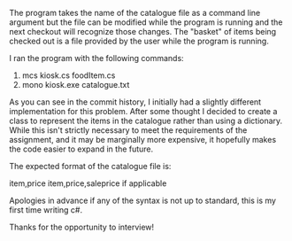 The program takes the name of the catalogue file as a command line argument but the file can be modified while the program is running and the next checkout will recognize those changes. The "basket" of items being checked out is a file provided by the user while the program is running. 

I ran the program with the following commands:

1. mcs kiosk.cs foodItem.cs 
2. mono kiosk.exe catalogue.txt

As you can see in the commit history, I initially had a slightly different implementation for this problem. After some thought I decided to create a class to represent the items in the catalogue rather than using a dictionary. While this isn't strictly necessary to meet the requirements of the assignment, and it may be marginally more expensive, it hopefully makes the code easier to expand in the future.


The expected format of the catalogue file is: 

item,price
item,price,saleprice  if applicable

Apologies in advance if any of the syntax is not up to standard, this is my first time writing c#.

Thanks for the opportunity to interview!

